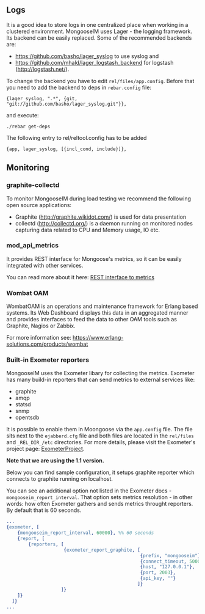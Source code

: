 Logs
---

It is a good idea to store logs in one centralized place when working in a clustered environment.
MongooseIM uses Lager - the logging framework. Its backend can be easily replaced.
Some of the recommended backends are:

- https://github.com/basho/lager_syslog to use syslog and
- https://github.com/mhald/lager_logstash_backend for logstash (http://logstash.net/).

To change the backend you have to edit `rel/files/app.config`. Before that you need
to add the backend to deps in `rebar.config` file:

    {lager_syslog, ".*", {git, "git://github.com/basho/lager_syslog.git"}},

and execute:

    ./rebar get-deps

The following entry to rel/reltool.config has to be added

    {app, lager_syslog, [{incl_cond, include}]},


Monitoring
---

### graphite-collectd


To monitor MongooseIM during load testing we recommend the following open source applications:

- Graphite (http://graphite.wikidot.com/) is used for data presentation 
- collectd (http://collectd.org/) is a daemon running on monitored nodes capturing data related to CPU and Memory usage, IO etc. 

### mod_api_metrics

It provides REST interface for Mongoose's metrics, so it can be easily integrated
with other services.

You can read more about it here: [REST interface to metrics](/developers-guide/REST-interface-to-metrics)

### Wombat OAM

WombatOAM is an operations and maintenance framework for Erlang based systems. Its Web Dashboard displays this data in an aggregated manner and provides interfaces to feed the data to other OAM tools such as Graphite, Nagios or Zabbix.

For more information see:
https://www.erlang-solutions.com/products/wombat

### Built-in Exometer reporters

MongooseIM uses the Exometer libary for collecting the metrics. Exometer has many
build-in reporters that can send metrics to external services like:

* graphite
* amqp
* statsd
* snmp
* opentsdb

It is possible to enable them in Moongoose via  the `app.config` file. The file sits next
to the `ejabberd.cfg` file and both files are located in the `rel/files` and `_REL_DIR_/etc` directories.
For more details, please visit the Exometer's project page: [ExometerProject](https://github.com/Feuerlabs/exometer).

**Note that we are using the 1.1 version.**

Below you can find sample configuration, it setups graphite reporter which connects
to graphite running on localhost.

You can see an additional option not listed in the Exometer docs - `mongooseim_report_interval`.
That option sets metrics resolution - in other words: how often Exometer gathers and sends metrics
throught reporters. By default that is 60 seconds.

```erl
...
{exometer, [
    {mongooseim_report_interval, 60000}, %% 60 seconds
    {report, [
        {reporters, [
                     {exometer_report_graphite, [
                                                 {prefix, "mongooseim"},
                                                 {connect_timeout, 5000},
                                                 {host, "127.0.0.1"},
                                                 {port, 2003},
                                                 {api_key, ""}
                                                ]}
                    ]}
    ]}
  ]}
...
```
